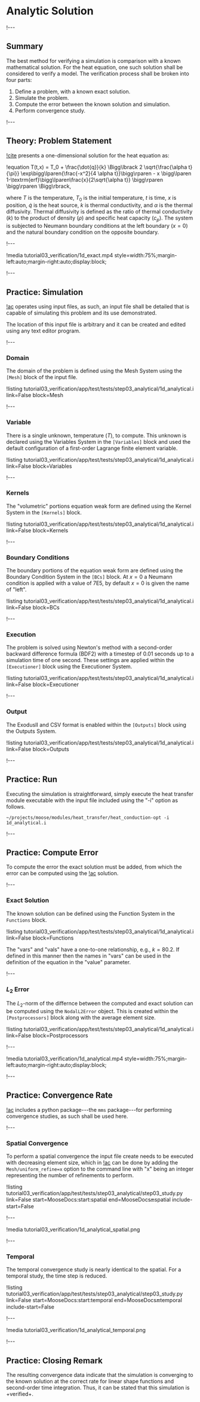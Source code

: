 # Analytic Solution

!---

## Summary

The best method for verifying a simulation is comparison with a known mathematical solution.
For the heat equation, one such solution shall be considered to verify a model. The verification
process shall be broken into four parts:

1. Define a problem, with a known exact solution.
2. Simulate the problem.
3. Compute the error between the known solution and simulation.
4. Perform convergence study.

!---

## Theory: Problem Statement

[!cite](incropera1996fundamentals) presents a one-dimensional solution for the heat equation as:

!equation
T(t,x) = T_0 + \frac{\dot{q}}{k} \Bigg\lbrack 2 \sqrt{\frac{\alpha t}{\pi}}
         \exp\bigg\lparen{\frac{-x^2}{4 \alpha t}}\bigg\rparen -
         x \bigg\lparen 1-\textrm{erf}\bigg\lparen\frac{x}{2\sqrt{\alpha t}} \bigg\rparen \bigg\rparen \Bigg\rbrack,

where $T$ is the temperature, $T_0$ is the initial temperature, $t$ is time, $x$ is position,
$\dot{q}$ is the heat source, $k$ is thermal conductivity, and $\alpha$ is the thermal diffusivity.
Thermal diffusivity is defined as the ratio of thermal conductivity ($k$) to the product of density ($\rho$)
and specific heat capacity ($c_p$). The system is subjected to Neumann boundary conditions at the
left boundary ($x=0$) and the natural boundary condition on the opposite boundary.

!---

!media tutorial03_verification/1d_exact.mp4 style=width:75%;margin-left:auto;margin-right:auto;display:block;

!---

## Practice: Simulation

[!ac](MOOSE) operates using input files, as such, an input file shall be detailed that is capable of
simulating this problem and its use demonstrated.

The location of this input file is arbitrary and it can be created and edited using any text editor
program.

!---

### Domain

The domain of the problem is defined using the Mesh System using the `[Mesh]` block of the input file.

!listing tutorial03_verification/app/test/tests/step03_analytical/1d_analytical.i link=False block=Mesh

!---

### Variable

There is a single unknown, temperature ($T$), to compute. This unknown is declared using the
Variables System in the `[Variables]` block and used the default
configuration of a first-order Lagrange finite element variable.

!listing tutorial03_verification/app/test/tests/step03_analytical/1d_analytical.i link=False block=Variables

!---

### Kernels

The "volumetric" portions equation weak form are defined using the Kernel System in the `[Kernels]`
block.

!listing tutorial03_verification/app/test/tests/step03_analytical/1d_analytical.i link=False block=Kernels

!---

### Boundary Conditions

The boundary portions of the equation weak form are defined using the
Boundary Condition System in the `[BCs]` block. At $x=0$ a
Neumann condition is applied with a value of 7E5, by default $x=0$ is given the name of "left".

!listing tutorial03_verification/app/test/tests/step03_analytical/1d_analytical.i link=False block=BCs

!---

### Execution

The problem is solved using Newton's method with a second-order backward difference formula (BDF2)
with a timestep of 0.01 seconds up to a simulation time of one second. These settings are applied
within the `[Executioner]` block using the Executioner System.

!listing tutorial03_verification/app/test/tests/step03_analytical/1d_analytical.i link=False block=Executioner

!---

### Output

The ExodusII and CSV format is enabled within the `[Outputs]` block using the Outputs
System.

!listing tutorial03_verification/app/test/tests/step03_analytical/1d_analytical.i link=False block=Outputs

!---

## Practice: Run

Executing the simulation is straightforward, simply execute the heat transfer module executable
with the input file included using the "-i" option as follows.

```
~/projects/moose/modules/heat_transfer/heat_conduction-opt -i 1d_analytical.i
```

!---

## Practice: Compute Error

To compute the error the exact solution must be added, from which the error can be computed using
the [!ac](FEM) solution.

!---


### Exact Solution

The known solution can be defined using the Function System in the `Functions` block.

!listing tutorial03_verification/app/test/tests/step03_analytical/1d_analytical.i link=False block=Functions

The "vars" and "vals" have a one-to-one relationship, e.g., $k=80.2$. If defined in this manner
then the names in "vars" can be used in the definition of the equation in the "value" parameter.

!---

### $L_2$ Error

The $L_2$-norm of the differnce between the computed and exact solution
can be computed using the `NodalL2Error` object. This is created within the `[Postprocessors]` block
along with the average element size.

!listing tutorial03_verification/app/test/tests/step03_analytical/1d_analytical.i link=False block=Postprocessors

!---

!media tutorial03_verification/1d_analytical.mp4 style=width:75%;margin-left:auto;margin-right:auto;display:block;

!---

## Practice: Convergence Rate

[!ac](MOOSE) includes a python package---the `mms` package---for performing convergence studies, as
such shall be used here.

!---

### Spatial Convergence

To perform a spatial convergence the input file create needs to be executed with decreasing element
size, which in [!ac](MOOSE) can be done by adding the `Mesh/uniform_refine=x` option to the
command line with "x" being an integer representing the number of refinements to perform.

!listing tutorial03_verification/app/test/tests/step03_analytical/step03_study.py
         link=False start=MooseDocs:start:spatial end=MooseDocs:end:spatial include-start=False

!---

!media tutorial03_verification/1d_analytical_spatial.png

!---

### Temporal

The temporal convergence study is nearly identical to the spatial.
For a temporal study, the time step is reduced.

!listing tutorial03_verification/app/test/tests/step03_analytical/step03_study.py
         link=False start=MooseDocs:start:temporal end=MooseDocs:end:temporal include-start=False

!---

!media tutorial03_verification/1d_analytical_temporal.png

!---

## Practice: Closing Remark

The resulting convergence data indicate that the simulation is converging to the known solution
at the correct rate for linear shape functions and second-order time integration. Thus, it can
be stated that this simulation is +verified+.
